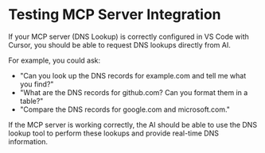 # Testing MCP Server Integration

If your MCP server (DNS Lookup) is correctly configured in VS Code with Cursor, you should be able to request DNS lookups directly from AI.

For example, you could ask:

- "Can you look up the DNS records for example.com and tell me what you find?"
- "What are the DNS records for github.com? Can you format them in a table?"
- "Compare the DNS records for google.com and microsoft.com."

If the MCP server is working correctly, the AI should be able to use the DNS lookup tool to perform these lookups and provide real-time DNS information.